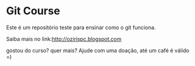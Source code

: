 # Git Course

Este é um repositório teste para ensinar como o git funciona.

Saiba mais no link:http://ozirispc.blogspot.com

gostou do curso? quer mais? Ajude com uma doação, até um café é válido =)
